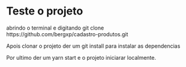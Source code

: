 <h1>Teste o projeto</h1>
<p>abrindo o terminal e digitando git clone https://github.com/bergxp/cadastro-produtos.git </p>
<p>Apois clonar o projeto der um git install para instalar as dependencias </p>
<p> Por ultimo der um yarn start e o projeto iniciarar localmente. </p>
